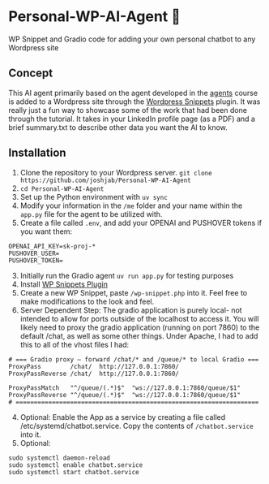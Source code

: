 # Personal-WP-AI-Agent 🤖
WP Snippet and Gradio code for adding your own personal chatbot to any Wordpress site

## Concept
This AI agent primarily based on the agent developed in the [agents](https://github.com/ed-donner/agents) course is added to a Wordpress site through the [Wordpress Snippets](https://wordpress.org/plugins/code-snippets/) plugin. It was really just a fun way to showcase some of the work that had been done through the tutorial. It takes in your LinkedIn profile page (as a PDF) and a brief summary.txt to describe other data you want the AI to know. 

## Installation
1. Clone the repository to your Wordpress server. `git clone https://github.com/joshjab/Personal-WP-AI-Agent`
2. `cd Personal-WP-AI-Agent`
2. Set up the Python environment with  `uv sync`
4. Modify your information in the `/me` folder and your name within the `app.py` file for the agent to be utilized with.
5. Create a file called `.env`, and add your OPENAI and PUSHOVER tokens if you want them:
```
OPENAI_API_KEY=sk-proj-*
PUSHOVER_USER=
PUSHOVER_TOKEN=
```
3. Initially run the Gradio agent  `uv run app.py` for testing purposes
2. Install [WP Snippets Plugin](https://wordpress.org/plugins/code-snippets/)
5. Create a new WP Snippet, paste `/wp-snippet.php` into it. Feel free to make modifications to the look and feel.
5. Server Dependent Step: The gradio application is purely local- not intended to allow for ports outside of the localhost to access it. You will likely need to proxy the gradio application (running on port 7860) to the default /chat, as well as some other things. Under Apache, I had to add this to all of the vhost files I had:
```
# === Gradio proxy – forward /chat/* and /queue/* to local Gradio ===
ProxyPass        /chat/  http://127.0.0.1:7860/
ProxyPassReverse /chat/  http://127.0.0.1:7860/

ProxyPassMatch   "^/queue/(.*)$"  "ws://127.0.0.1:7860/queue/$1"
ProxyPassReverse "^/queue/(.*)$"  "ws://127.0.0.1:7860/queue/$1"
# ===================================================================
```
4. Optional: Enable the App as a service by creating a file called /etc/systemd/chatbot.service. Copy the contents of `/chatbot.service` into it.
5. Optional:
``` 
sudo systemctl daemon-reload
sudo systemctl enable chatbot.service
sudo systemctl start chatbot.service
``` 
